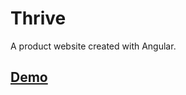 # Thrive

A product website created with Angular.
##  [Demo](https://fatemeh-tb.github.io/Shopping-Cart/)
